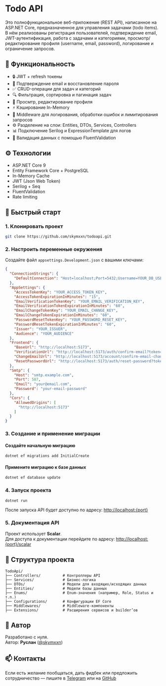 # Todo API

Это полнофункциональное веб-приложение (REST API), написанное на ASP.NET Core, предназначенное для управления задачами (todo items). В нём реализованы регистрация пользователей, подтверждение email, JWT-аутентификация, работа с задачами и категориями, просмотр/редактирование профиля (username, email, password), логирование и ограничение запросов.

## :pushpin: Функциональность

- :lock: JWT + refresh токены  
- :email: Подтверждение email и восстановление пароля  
- :white_check_mark: CRUD-операции для задач и категорий  
- :mag: Фильтрация, сортировка и пагинация задач
- :bust_in_silhouette: Просмтр, редактирование профиля
- :zap: Кэширование In-Memory
- :repeat: Middleware для логирования, обработки ошибок и лимитирования запросов  
- :gear: Разделение на слои: Entities, DTOs, Services, Controllers  
- :bar_chart: Подключение Serilog и ExpressionTemplate для логов  
- :construction: Валидация данных с помощью FluentValidation  

## :gear: Технологии

- ASP.NET Core 9  
- Entity Framework Core + PostgreSQL
- In-Memory Cache  
- JWT (Json Web Token)  
- Serilog + Seq  
- FluentValidation  
- Rate limiting  

## :rocket: Быстрый старт

### 1. Клонировать проект

```bash
git clone https://github.com/skymxxn/todoapi.git
```

### 2. Настроить переменные окружения

Создайте файл `appsettings.Development.json` с вашими ключами:

```json
{
  "ConnectionStrings": {
    "DefaultConnection": "Host=localhost;Port=5432;Username=YOUR_DB_USERNAME;Password=YOUR_DB_PASSWORD;Database=TodoDb;"
  },
  "AppSettings": {
    "AccessTokenKey": "YOUR_ACCESS_TOKEN_KEY",
    "AccessTokenExpirationInMinutes": "15",
    "EmailVerificationTokenKey": "YOUR_EMAIL_VERIFICATION_KEY",
    "EmailVerificationTokenExpirationInMinutes": "60",
    "EmailChangeTokenKey": "YOUR_EMAIL_CHANGE_KEY",
    "EmailChangeTokenExpirationInMinutes": "60",
    "PasswordResetTokenKey": "YOUR_PASSWORD_RESET_KEY",
    "PasswordResetTokenExpirationInMinutes": "60",
    "Issuer": "YOUR_ISSUER",
    "Audience": "YOUR_AUDIENCE"
  },
  "Frontend": {
    "BaseUrl": "http://localhost:5173",
    "VerificationUrl": "http://localhost:5173/auth/confirm-email?token={0}",
    "ChangeEmailUrl": "http://localhost:5173/account/confirm-email-change?token={0}",
    "ResetPasswordUrl": "http://localhost:5173/auth/reset-password?token={0}"
  },
  "Smtp": {
    "Host": "smtp.example.com",
    "Port": 587,
    "Email": "your@email.com",
    "Password": "your-email-password"
  },
  "Cors": {
    "AllowedOrigins": [
      "http://localhost:5173"
    ]
  }
}
```

### 3. Создание и применение миграции

#### Создайте начальную миграцию

```bash
dotnet ef migrations add InitialCreate
```

#### Примените миграцию к базе данных

```bash
dotnet ef database update
```

### 4. Запуск проекта

```bash
dotnet run
```

После запуска API будет доступно по адресу: [http://localhost:{port}](http://localhost:{port})

### 5. Документация API

Проект использует **Scalar**.  
Для доступа к документации перейдите по адресу: [http://localhost:{port}/scalar](http://localhost:{port}/scalar)

## :paperclip: Структура проекта

```
TodoApi/
├── Controllers/          # Контроллеры API
├── Services/             # Бизнес-логика
├── DTOs/                 # Модели для входящих/исходящих данных
├── Entities/             # Модели базы данных
├── Enums/                # Enum-значения (например, Role, Status и т.п.)
├── Configurations/       # Конфигурации EF Core
├── Middlewares/          # Middleware-компоненты
├── Extensions/           # Расширения сервисов и builder’ов
```

## :bust_in_silhouette: Автор

Разработано с нуля.  
Автор: **Руслан** ([@skymxxn](https://github.com/skymxxn))

## :mailbox: Контакты

Если есть желание пообщаться, дать фидбек или предложить сотрудничество — пишите в [Telegram](https://t.me/skymxxn) или на [GitHub](https://github.com/skymxxn)
